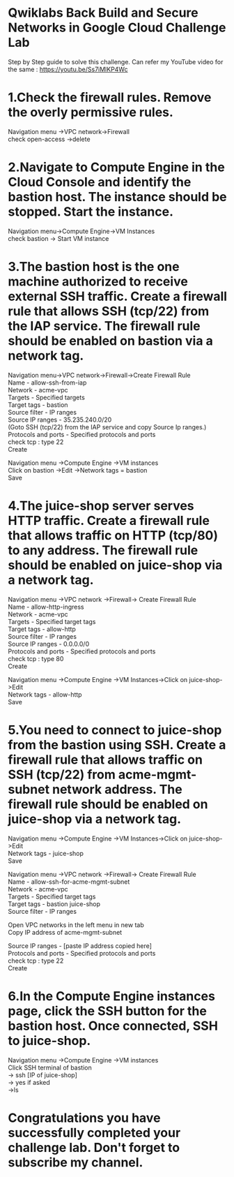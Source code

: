 # Qwiklabs Back Build and Secure Networks in Google Cloud Challenge Lab
Step by Step guide to solve this challenge. Can refer my YouTube video for the same : https://youtu.be/Ss7iMlKP4Wc


# 1.Check the firewall rules. Remove the overly permissive rules.

Navigation menu ->VPC network->Firewall              
check open-access ->delete                     

# 2.Navigate to Compute Engine in the Cloud Console and identify the bastion host. The instance should be stopped. Start the instance.

Navigation menu->Compute Engine->VM Instances               
check bastion -> Start VM instance                     

# 3.The bastion host is the one machine authorized to receive external SSH traffic. Create a firewall rule that allows SSH (tcp/22) from the IAP service. The firewall rule should be enabled on bastion via a network tag.

Navigation menu->VPC network->Firewall->Create Firewall Rule               
Name - allow-ssh-from-iap             
Network - acme-vpc                   
Targets - Specified targets             
Target tags - bastion             
Source filter - IP ranges            
Source IP ranges - 35.235.240.0/20                                    
(Goto SSH (tcp/22) from the IAP service and copy Source Ip ranges.)                      
Protocols and ports - Specified protocols and ports                       
check tcp : type 22                     
Create                    

Navigation menu ->Compute Engine ->VM instances                         
Click on bastion ->Edit ->Network tags = bastion                               
Save                

# 4.The juice-shop server serves HTTP traffic. Create a firewall rule that allows traffic on HTTP (tcp/80) to any address. The firewall rule should be enabled on juice-shop via a network tag.
 
Navigation menu ->VPC network ->Firewall-> Create Firewall Rule                          
Name - allow-http-ingress         
Network - acme-vpc                
Targets - Specified target tags               
Target tags - allow-http             
Source filter - IP ranges             
Source IP ranges - 0.0.0.0/0                 
Protocols and ports - Specified protocols and ports                        
check tcp : type 80                 
Create               

Navigation menu ->Compute Engine ->VM Instances->Click on juice-shop->Edit                    
Network tags - allow-http             
Save                  

# 5.You need to connect to juice-shop from the bastion using SSH. Create a firewall rule that allows traffic on SSH (tcp/22) from acme-mgmt-subnet network address. The firewall rule should be enabled on juice-shop via a network tag.

Navigation menu ->Compute Engine ->VM Instances->Click on juice-shop->Edit              
Network tags - juice-shop             
Save               

Navigation menu ->VPC network ->Firewall-> Create Firewall Rule                    
Name - allow-ssh-for-acme-mgmt-subnet                  
Network - acme-vpc                    
Targets - Specified target tags                 
Target tags - bastion juice-shop                  
Source filter - IP ranges                         

Open VPC networks in the left menu  in new tab                        
Copy IP address of acme-mgmt-subnet                           

Source IP ranges - [paste IP address copied here]                   
Protocols and ports - Specified protocols and ports                      
check tcp : type 22                        
Create          

# 6.In the Compute Engine instances page, click the SSH button for the bastion host. Once connected, SSH to juice-shop.
Navigation menu ->Compute Engine ->VM instances                
Click SSH terminal of bastion            
-> ssh [IP of juice-shop]                  
-> yes if asked                       
->ls    

# Congratulations you have successfully completed your challenge lab. Don't forget to subscribe my channel.



